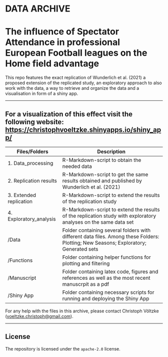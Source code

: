 DATA ARCHIVE
===
The influence of Spectator Attendance in professional European Football leagues on the Home field advantage
===

This repo features the exact replication of Wunderlich et al. (2021) a proposed extension of the replicated study, an exploratory approach to also work with the data, a way to retrieve and organize the data and a visualisation in form of a shiny app.

---
For a visualization of this effect visit the following website: https://christophvoeltzke.shinyapps.io/shiny_app/
---

| Files/Folders                 | Description   |
| -----------------             | ------------- |
|1. Data_processing             |R-Markdown-script to obtain the needed data|
|2. Replication results         |R-Markdown-script to get the same results obtained and published by Wunderlich et al. (2021)|
|3. Extended replication        |R-Markdown-script to extend the results of the replication study|
|4. Exploratory_analysis        |R-Markdown-script to extend the results of the replication study with exploratory analyses on the same data set|
|/Data                          |Folder containing several folders with different data files. Among these Folders: Plotting; New Seasons; Exploratory; Generated sets|
|/Functions                     |Folder containing  helper functions for plotting and filtering|
|/Manuscript                    |Folder containing latex code, figures and references as well as the most recent manuscrpit as a pdf|
|/Shiny App                     |Folder containing necessary scripts for running and deploying the Shiny App|

For any help with the files in this archive, please contact Christoph Völtzke (voeltzke.christoph@gmail.com). 

---
License
---
The repository is licensed under the `apache-2.0` license.
